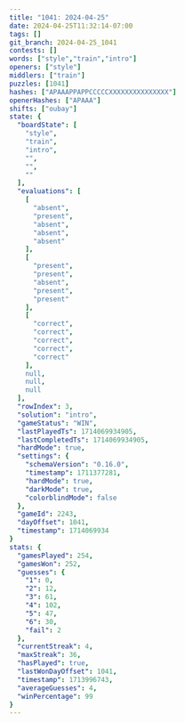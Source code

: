 ```yaml
---
title: "1041: 2024-04-25"
date: 2024-04-25T11:32:14-07:00
tags: []
git_branch: 2024-04-25_1041
contests: []
words: ["style","train","intro"]
openers: ["style"]
middlers: ["train"]
puzzles: [1041]
hashes: ["APAAAPPAPPCCCCCXXXXXXXXXXXXXXX"]
openerHashes: ["APAAA"]
shifts: ["oubay"]
state: {
  "boardState": [
    "style",
    "train",
    "intro",
    "",
    "",
    ""
  ],
  "evaluations": [
    [
      "absent",
      "present",
      "absent",
      "absent",
      "absent"
    ],
    [
      "present",
      "present",
      "absent",
      "present",
      "present"
    ],
    [
      "correct",
      "correct",
      "correct",
      "correct",
      "correct"
    ],
    null,
    null,
    null
  ],
  "rowIndex": 3,
  "solution": "intro",
  "gameStatus": "WIN",
  "lastPlayedTs": 1714069934905,
  "lastCompletedTs": 1714069934905,
  "hardMode": true,
  "settings": {
    "schemaVersion": "0.16.0",
    "timestamp": 1711377281,
    "hardMode": true,
    "darkMode": true,
    "colorblindMode": false
  },
  "gameId": 2243,
  "dayOffset": 1041,
  "timestamp": 1714069934
}
stats: {
  "gamesPlayed": 254,
  "gamesWon": 252,
  "guesses": {
    "1": 0,
    "2": 12,
    "3": 61,
    "4": 102,
    "5": 47,
    "6": 30,
    "fail": 2
  },
  "currentStreak": 4,
  "maxStreak": 36,
  "hasPlayed": true,
  "lastWonDayOffset": 1041,
  "timestamp": 1713996743,
  "averageGuesses": 4,
  "winPercentage": 99
}
---
```

<!-- more -->
